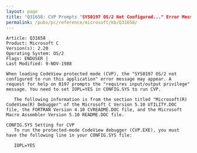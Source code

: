```yaml
---
layout: page
title: "Q31658: CVP Prompts "SYS0197 OS/2 Not Configured..." Error Message"
permalink: /pubs/pc/reference/microsoft/kb/Q31658/
---
```


	Article: Q31658
	Product: Microsoft C
	Version(s): 2.20
	Operating System: OS/2
	Flags: ENDUSER |
	Last Modified: 9-NOV-1988
	
	When loading CodeView protected mode (CVP), the "SYS0197 OS/2 not
	configured to run this application" error message may appear. A
	request for help on 0197 prompts the "requires input/output privilege"
	message. You need to set IOPL=YES in CONFIG.SYS to run CVP.
	
	   The following information is from the section titled "Microsoft(R)
	CodeView(R) Debugger" of the Microsoft C Version 5.10 UTILITY.DOC
	file, the FORTRAN Version 4.10 CVREADME.DOC file, and the Microsoft
	Macro Assembler Version 5.10 README.DOC file.
	
	CONFIG.SYS Setting for CVP
	   To run the protected-mode CodeView debugger (CVP.EXE), you must
	have the following line in your CONFIG.SYS file:
	
	   IOPL=YES
